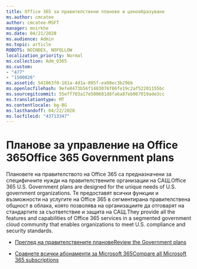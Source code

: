 ```yaml
---
title: Office 365 за правителствени планове и ценообразуване
ms.author: cmcatee
author: cmcatee-MSFT
manager: mnirkhe
ms.date: 04/21/2020
ms.audience: Admin
ms.topic: article
ROBOTS: NOINDEX, NOFOLLOW
localization_priority: Normal
ms.collection: Adm_O365
ms.custom:
- "477"
- "1500026"
ms.assetid: 541063f0-181a-4d1a-895f-ea90ec3b29bb
ms.openlocfilehash: 9efe8473b56f1483076f86fe19c2af52201155bc
ms.sourcegitcommit: 55eff703a17e500681d8fa6a87eb067019ade3cc
ms.translationtype: MT
ms.contentlocale: bg-BG
ms.lasthandoff: 04/22/2020
ms.locfileid: "43713347"
---
```

# <a name="office-365-government-plans"></a><span data-ttu-id="909db-102">Планове за управление на Office 365</span><span class="sxs-lookup"><span data-stu-id="909db-102">Office 365 Government plans</span></span>

<span data-ttu-id="909db-103">Плановете на правителството на Office 365 са предназначени за специфичните нужди на правителствените организации на САЩ.</span><span class="sxs-lookup"><span data-stu-id="909db-103">Office 365 U.S. Government plans are designed for the unique needs of U.S. government organizations.</span></span> <span data-ttu-id="909db-104">Те предоставят всички функции и възможности на услугите на Office 365 в сегментирана правителствена общност в облака, която позволява на организациите да отговарят на стандартите за съответствие и защита на САЩ.</span><span class="sxs-lookup"><span data-stu-id="909db-104">They provide all the features and capabilities of Office 365 services in a segmented government cloud community that enables organizations to meet U.S. compliance and security standards.</span></span>
  
- [<span data-ttu-id="909db-105">Преглед на правителствените планове</span><span class="sxs-lookup"><span data-stu-id="909db-105">Review the Government plans</span></span>](https://products.office.com/government/compare-office-365-government-plans)

- [<span data-ttu-id="909db-106">Сравнете всички абонаменти за Microsoft 365</span><span class="sxs-lookup"><span data-stu-id="909db-106">Compare all Microsoft 365 subscriptions</span></span>](https://products.office.com/business/compare-more-office-365-for-business-plans)